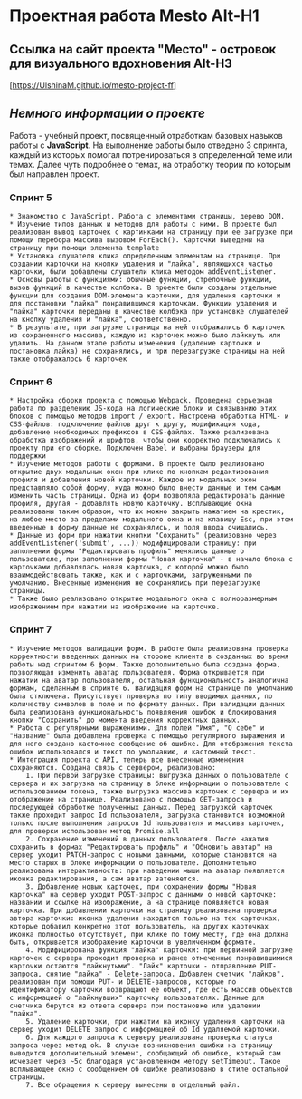 # Проектная работа Mesto Alt-H1
## Ссылка на сайт проекта "Место" - островок для визуального вдохновения Alt-H3
[https://UlshinaM.github.io/mesto-project-ff]
## *Немного информации о проекте*
Работа - учебный проект, посвященный отработкам базовых навыков работы с **JavaScript**. На выполнение работы было отведено 3 спринта, каждый из которых помогал потренироваться в определенной теме или темах. Далее чуть подробнее о темах, на отработку теории по которым был направлен проект.

### Спринт 5
    * Знакомство с JavaScript. Работа с элементами страницы, дерево DOM.
    * Изучение типов данных и методов для работы с ними. В проекте был реализован вывод карточек с картинками на страницу при ее загрузке при помощи перебора массива вызовом ForEach(). Карточки выведены на страницу при помощи элемента template
    * Установка слушателя клика определенным элементам на странице. При создании карточки на кнопки удаления и "лайка", являющихся частью карточки, были добавлены слушатели клика методом addEventListener.
    * Основы работы с функциями: обычные функции, стрелочные функции, вызов функций в качестве колбэка. В проекте были созданы отдельные функции для создания DOM-элемента карточки, для удаления карточки и для постановки "лайка" понравившимся карточкам. Функции удаления и "лайка" карточки переданы в качестве колбэка при установке слушателей на кнопку удаления и "лайка", соответственно.
    * В результате, при загрузке страницы на ней отображались 6 карточек из сохраненного массива, каждую из карточек можно было лайкнуть или удалить. На данном этапе работы изменения (удаление карточки и постановка лайка) не сохранялись, и при перезагрузке страницы на ней также отображалось 6 карточек

### Спринт 6
    * Настройка сборки проекта с помощью Webpack. Проведена серьезная работа по разделению JS-кода на логические блоки и связыванию этих блоков с помощью методов import / export. Настроена обработка HTML- и CSS-файлов: подключение файлов друг к другу, модификация кода, добавление необходимых префиксов в CSS-файлах. Также реализована обработка изображений и шрифтов, чтобы они корректно подключались к проекту при его сборке. Подключен Babel и выбраны браузеры для поддержки
    * Изучение методов работы с формами. В проекте было реализовано открытие двух модальных окон при клике по кнопкам редактирования профиля и добавления новой карточки. Каждое из модальных окон представляло собой форму, куда можно было внести данные и тем самым изменить часть страницы. Одна из форм позволяла редактировать данные профиля, другая - добавлять новую карточку. Всплывающие окна реализованы таким образом, что их можно закрыть нажатием на крестик, на любое место за пределами модального окна и на клавишу Esc, при этом введенные в форму данные не сохранялись, и поля ввода очищались.
    * Данные из форм при нажатии кнопки "Сохранить" (реализовано через addEventListener('submit', ...)) модифицировали страницу: при заполнении формы "Редактировать профиль" менялись данные о пользователе, при заполнении формы "Новая карточка" - в начало блока с карточками добавлялась новая карточка, с которой можно было взаимодействовать также, как и с карточками, загруженными по умолчанию. Внесенные изменения не сохранялись при перезагрузке страницы.
    * Также было реализовано открытие модального окна с полноразмерным изображением при нажатии на изображение на карточке.

### Спринт 7
    * Изучение методов валидации форм. В работе была реализована проверка корректности введенных данных на стороне клиента в созданных во время работы над спринтом 6 форм. Также дополнительно была создана форма, позволяющая изменить аватар пользователя. Форма открывается при нажатии на аватар пользователя, остальная функциональность аналогична формам, сделанным в спринте 6. Валидация форм на странице по умолчанию была отключена. Присутствует проверка по типу вводимых данных, по количеству символов в поле и по формату данных. При валидации данных была реализована функциональность появляения ошибок и блокирования кнопки "Сохранить" до момента введения корректных данных. 
    * Работа с регулярными выражениями. Для полей "Имя", "О себе" и "Название" была добавлена проверка с помощью регулярного выражения и для него создано кастомное сообщение об ошибке. Для отображения текста ошибок использовался и текст по умолчанию, и кастомный текст.
    * Интеграция проекта с API, теперь все внесенные изменения сохраняются. Создана связь с сервером, реализовано:
        1. При первой загрузке страницы: выгрузка данных о пользователе с сервера и их загрузка на страницу в блоке информации о пользователе с использованием токена, также выгрузка массива карточек с сервера и их отображение на странице. Реализовано с помощью GET-запроса и последующей обработке полученных данных. Перед загрузкой карточек также проходит запрос Id пользователя, загрузка становится возможной только после выполнения запросов Id пользователя и массива карточек, для проверки использован метод Promise.all
        2. Сохранение изменений в данных пользователя. После нажатия сохранить в формах "Редактировать профиль" и "Обновить аватар" на сервер уходит PATCH-запрос с новыми данными, которые становятся на место старых в блоке информации о пользователе. Дополнительно реализована интерактивность: при наведении мыши на аватар появляется иконка редактирования, а сам аватар затеняется.
        3. Добавление новых карточек, при сохранении формы "Новая карточка" на сервер уходит POST-запрос с данными о новой карточке: названии и ссылке на изображение, а на странице появляется новая карточка. При добавлении карточки на страницу реализована проверка автора карточки: иконка удаления находится только на тех карточках, которые добавил конкретно этот пользователь, на других карточках иконка полностью отсутствует, при клике по тому месту, где она должна быть, открывается изображение карточки в увеличенном формате.
        4. Модифицирована функция "лайка" карточки: при первичной загрузке карточек с сервера проходит проверка и ранее отмеченные понравившимися карточки остаются "лайкнутыми". "Лайк" карточки - отправление PUT-запроса, снятие "лайка" - Delete-запроса. Добавлен счетчик "лайков", реализован при помощи PUT- и DELETE-запросов, которые по идентификатору карточки возвращают ее объект, где есть массив объектов с информацией о "лайкнувших" карточку пользователях. Данные для счетчика берутся из ответа сервера при постановке или удалении "лайка".
        5. Удаление карточки, при нажатии на иконку удаления карточки на сервер уходит DELETE запрос с информацией об Id удаляемой карточки.
        6. Для каждого запроса к серверу реализована проверка статуса запроса через метод ok. В случае возникновения ошибки на страницу выводится дополнительный элемент, сообщающий об ошибке, который сам исчезает через ~5с благодаря установленном методу setTimeout. Такое всплывающее окно с сообщением об ошибке реализовано в стиле остальной страницы.
        7. Все обращения к серверу вынесены в отдельный файл.